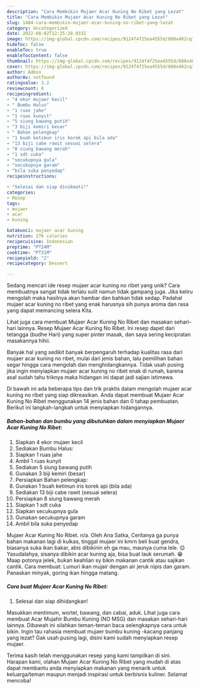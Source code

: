 ```yaml
---
description: "Cara Membikin Mujaer Acar Kuning No Ribet yang Lezat"
title: "Cara Membikin Mujaer Acar Kuning No Ribet yang Lezat"
slug: 1484-cara-membikin-mujaer-acar-kuning-no-ribet-yang-lezat
category: Uncategorized
date: 2022-08-02T12:25:28.033Z
image: https://img-global.cpcdn.com/recipes/9124f4f25ea4555d/680x482cq70/mujaer-acar-kuning-no-ribet-foto-resep-utama.jpg
hideToc: false
enableToc: true
enableTocContent: false
thumbnail: https://img-global.cpcdn.com/recipes/9124f4f25ea4555d/680x482cq70/mujaer-acar-kuning-no-ribet-foto-resep-utama.jpg
cover: https://img-global.cpcdn.com/recipes/9124f4f25ea4555d/680x482cq70/mujaer-acar-kuning-no-ribet-foto-resep-utama.jpg
author: Admin
authorAv: notfound
ratingvalue: 3.2
reviewcount: 6
recipeingredient:
- "4 ekor mujaer kecil"
- " Bumbu Halus"
- "1 ruas jahe"
- "1 ruas kunyit"
- "5 siung bawang putih"
- "3 biji kemiri besar"
- " Bahan pelengkap"
- "1 buah ketimun iris korek api bila ada"
- "13 biji cabe rawit sesuai selera"
- "8 siung bawang merah"
- "1 sdt cuka"
- "secukupnya gula"
- "secukupnya garam"
- "bila suka penyedap"
recipeinstructions:

- "Selesai dan siap dinikmati!"
categories:
- Resep
tags:
- mujaer
- acar
- kuning

katakunci: mujaer acar kuning 
nutrition: 276 calories
recipecuisine: Indonesian
preptime: "PT24M"
cooktime: "PT31M"
recipeyield: "2"
recipecategory: Dessert

---
```





Sedang mencari ide resep mujaer acar kuning no ribet yang unik? Cara membuatnya sangat tidak terlalu sulit namun tidak gampang juga. Jika keliru mengolah maka hasilnya akan hambar dan bahkan tidak sedap. Padahal mujaer acar kuning no ribet yang enak harusnya sih punya aroma dan rasa yang dapat memancing selera Kita.





Lihat juga cara membuat Mujaer Acar Kuning No Ribet dan masakan sehari-hari lainnya. Resep Mujaer Acar Kuning No Ribet. Ini resep dapet dari tetangga (budhe Hari) yang super pinter masak, dan saya sering kecipratan masakannya hihii.

Banyak hal yang sedikit banyak berpengaruh terhadap kualitas rasa dari mujaer acar kuning no ribet, mulai dari jenis bahan, lalu pemilihan bahan segar hingga cara mengolah dan menghidangkannya. Tidak usah pusing jika ingin menyiapkan mujaer acar kuning no ribet enak di rumah, karena asal sudah tahu triknya maka hidangan ini dapat jadi sajian istimewa.






Di bawah ini ada beberapa tips dan trik praktis dalam mengolah mujaer acar kuning no ribet yang siap dikreasikan. Anda dapat membuat Mujaer Acar Kuning No Ribet menggunakan 14 jenis bahan dan 0 tahap pembuatan. Berikut ini langkah-langkah untuk menyiapkan hidangannya.

<!--inarticleads1-->

##### Bahan-bahan dan bumbu yang dibutuhkan dalam menyiapkan Mujaer Acar Kuning No Ribet:

1. Siapkan 4 ekor mujaer kecil
1. Sediakan  Bumbu Halus:
1. Siapkan 1 ruas jahe
1. Ambil 1 ruas kunyit
1. Sediakan 5 siung bawang putih
1. Gunakan 3 biji kemiri (besar)
1. Persiapkan  Bahan pelengkap:
1. Gunakan 1 buah ketimun iris korek api (bila ada)
1. Sediakan 13 biji cabe rawit (sesuai selera)
1. Persiapkan 8 siung bawang merah
1. Siapkan 1 sdt cuka
1. Siapkan secukupnya gula
1. Gunakan secukupnya garam
1. Ambil bila suka penyedap


Mujaer Acar Kuning No Ribet. n/a. Oleh Ana Satka, Ceritanya ga punya bahan makanan lagi di kulkas, tinggal mujaer ini kmrn beli buat gendra, biasanya suka ikan bakar, abis dibikinin eh ga mau, maunya cuma lele. 😌 Yasudalahya, sisanya dibikin acar kuning aja, bisa buat lauk serumah. 😁 Maap potonya jelek, bukan keahlian sy bikin makanan cantik atau sajikan cantik. Cara membuat: Lumuri ikan mujair dengan air jeruk nipis dan garam. Panaskan minyak, goring ikan hingga matang. 

<!--inarticleads2-->

##### Cara buat Mujaer Acar Kuning No Ribet:


1. Selesai dan siap dihidangkan!

Masukkan mentimum, wortel, bawang, dan cabai, aduk. Lihat juga cara membuat Acar Mujahir Bumbu Kuning (NO MSG) dan masakan sehari-hari lainnya. Dibawah ini silahkan teman-teman baca selengkapnya cara untuk bikin. Ingin tau rahasia membuat mujaer bumbu kuning -kacang panjang yang lezat? Gak usah pusing lagi, disini kami sudah menyiapkan resep mujaer. 

Terima kasih telah menggunakan resep yang kami tampilkan di sini. Harapan kami, olahan Mujaer Acar Kuning No Ribet yang mudah di atas dapat membantu anda menyiapkan makanan yang menarik untuk keluarga/teman maupun menjadi inspirasi untuk berbisnis kuliner. Selamat mencoba!
